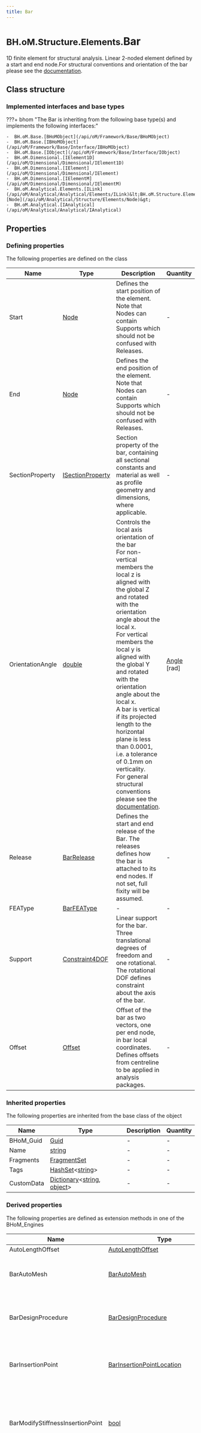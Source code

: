 ```yaml
---
title: Bar
---
```


# <small>BH.oM.Structure.Elements.</small>**Bar**

1D finite element for structural analysis. Linear 2-noded element defined by a start and end node.For structural conventions and orientation of the bar please see the [documentation](https://bhom.xyz/documentation/BHoM_oM/Structure_oM/BHoM-Structural-Conventions/).

## Class structure

### Implemented interfaces and base types

???+ bhom "The Bar is inheriting from the following base type(s) and implements the following interfaces:"

    -  BH.oM.Base.[BHoMObject](/api/oM/Framework/Base/BHoMObject)
    -  BH.oM.Base.[IBHoMObject](/api/oM/Framework/Base/Interface/IBHoMObject)
    -  BH.oM.Base.[IObject](/api/oM/Framework/Base/Interface/IObject)
    -  BH.oM.Dimensional.[IElement1D](/api/oM/Dimensional/Dimensional/IElement1D)
    -  BH.oM.Dimensional.[IElement](/api/oM/Dimensional/Dimensional/IElement)
    -  BH.oM.Dimensional.[IElementM](/api/oM/Dimensional/Dimensional/IElementM)
    -  BH.oM.Analytical.Elements.[ILink](/api/oM/Analytical/Analytical/Elements/ILink)&lt;BH.oM.Structure.Elements.[Node](/api/oM/Analytical/Structure/Elements/Node)&gt;
    -  BH.oM.Analytical.[IAnalytical](/api/oM/Analytical/Analytical/IAnalytical)


## Properties



### Defining properties

The following properties are defined on the class

| Name             | Type             | Description      | Quantity         |
|------------------|------------------|------------------|------------------|
| Start | [Node](/api/oM/Analytical/Structure/Elements/Node) | Defines the start position of the element. Note that Nodes can contain Supports which should not be confused with Releases. | - |
| End | [Node](/api/oM/Analytical/Structure/Elements/Node) | Defines the end position of the element. Note that Nodes can contain Supports which should not be confused with Releases. | - |
| SectionProperty | [ISectionProperty](/api/oM/Analytical/Structure/SectionProperties/ISectionProperty) | Section property of the bar, containing all sectional constants and material as well as profile geometry and dimensions, where applicable. | - |
| OrientationAngle | [double](https://learn.microsoft.com/en-us/dotnet/api/System.Double?view=netstandard-2.0) | Controls the local axis orientation of the bar <br>For non-vertical members the local z is aligned with the global Z and rotated with the orientation angle about the local x. <br>For vertical members the local y is aligned with the global Y and rotated with the orientation angle about the local x. <br>A bar is vertical if its projected length to the horizontal plane is less than 0.0001, i.e. a tolerance of 0.1mm on verticality. <br>For general structural conventions please see the [documentation](https://bhom.xyz/documentation/BHoM_oM/Structure_oM/BHoM-Structural-Conventions/). | [Angle](/api/oM/Dimensional/Quantities/Attributes/Angle) [rad] |
| Release | [BarRelease](/api/oM/Analytical/Structure/Constraints/BarRelease) | Defines the start and end release of the Bar. The releases defines how the bar is attached to its end nodes. If not set, full fixity will be assumed. | - |
| FEAType | [BarFEAType](/api/oM/Analytical/Structure/Elements/Enums/BarFEAType) | - | - |
| Support | [Constraint4DOF](/api/oM/Analytical/Structure/Constraints/Constraint4DOF) | Linear support for the bar. Three translational degrees of freedom and one rotational. The rotational DOF defines constraint about the axis of the bar. | - |
| Offset | [Offset](/api/oM/Analytical/Structure/Offsets/Offset) | Offset of the bar as two vectors, one per end node, in bar local coordinates. Defines offsets from centreline to be applied in analysis packages. | - |


### Inherited properties
The following properties are inherited from the base class of the object

| Name             | Type             | Description      | Quantity         |
|------------------|------------------|------------------|------------------|
| BHoM_Guid | [Guid](https://learn.microsoft.com/en-us/dotnet/api/System.Guid?view=netstandard-2.0) | - | - |
| Name | [string](https://learn.microsoft.com/en-us/dotnet/api/System.String?view=netstandard-2.0) | - | - |
| Fragments | [FragmentSet](/api/oM/Framework/Base/FragmentSet) | - | - |
| Tags | [HashSet](https://learn.microsoft.com/en-us/dotnet/api/System.Collections.Generic.HashSet-1?view=netstandard-2.0)&lt;[string](https://learn.microsoft.com/en-us/dotnet/api/System.String?view=netstandard-2.0)&gt; | - | - |
| CustomData | [Dictionary](https://learn.microsoft.com/en-us/dotnet/api/System.Collections.Generic.Dictionary-2?view=netstandard-2.0)&lt;[string](https://learn.microsoft.com/en-us/dotnet/api/System.String?view=netstandard-2.0), [object](https://learn.microsoft.com/en-us/dotnet/api/System.Object?view=netstandard-2.0)&gt; | - | - |


### Derived properties

The following properties are defined as extension methods in one of the BHoM_Engines

| Name             | Type             | Description      | Quantity         | Engine           |
|------------------|------------------|------------------|------------------|------------------|
| AutoLengthOffset | [AutoLengthOffset](/api/oM/Adapter/Adapters/ETABS/Fragments/AutoLengthOffset) | - | - | ETABS_Engine |
| BarAutoMesh | [BarAutoMesh](/api/oM/Adapter/Adapters/SAP2000/Fragments/BarAutoMesh) | Returns the SAP2000 BarAutoMesh settings for a bar. You can also use the method FindFragment() with the type BarAutoMesh as an argument. | - | SAP2000_Engine |
| BarDesignProcedure | [BarDesignProcedure](/api/oM/Adapter/Adapters/SAP2000/Fragments/BarDesignProcedure) | Returns the SAP2000 BarDesignProcedure settings for a bar. You can also use the method FindFragment() with the type BarDesignProcedure as an argument. | - | SAP2000_Engine |
| BarInsertionPoint | [BarInsertionPointLocation](/api/oM/Adapter/Adapters/SAP2000/Enums/BarInsertionPointLocation) | Returns the SAP2000 BarInsertionPointLocation settings for a bar. You can also use the method FindFragment() with the type BarInsertionPoint as an argument. | - | SAP2000_Engine |
| BarModifyStiffnessInsertionPoint | [bool](https://learn.microsoft.com/en-us/dotnet/api/System.Boolean?view=netstandard-2.0) | Checks if SAP2000 is set to modify the stiffness of a bar based on its insertion point. You can also use the method FindFragment() with the type BarInsertionPoint as an argument, and check the ModifyStiffness property of that fragment. | - | SAP2000_Engine |
| BarSectionTranformation | [TransformMatrix](/api/oM/Dimensional/Geometry/Misc/TransformMatrix) | Constructs the transformation matrix needed to move the section curves of the Bar from the default drawing position around the global origin to the start of the Bar and aligned with its tangent. | - | Structure_Engine |
| Bounds | [BoundingBox](/api/oM/Dimensional/Geometry/Misc/BoundingBox) | Queries the IElement1Ds BoundingBox. Acts on the ICurve definition of the IElement1D through the Geometry_Engine. | - | Spatial_Engine |
| CellularOpeningCurves | [List](https://learn.microsoft.com/en-us/dotnet/api/System.Collections.Generic.List-1?view=netstandard-2.0)&lt;[ICurve](/api/oM/Dimensional/Geometry/Curve/ICurve)&gt; | Distributes a series of cellular openings along the centreline of the bar centreline. Method will fit in as many openings along the curve as it can, starting from the start of the curve.<br>An empty list is returned if the bar does not contain a cellular section. | - | Structure_Engine |
| Centreline | [Line](/api/oM/Dimensional/Geometry/Curve/Line) | Returns the centreline of the Bar as the line between the StratNode and EndNode. No offsets or similar is accounted for. | - | Structure_Engine |
| Centroid | [Point](/api/oM/Dimensional/Geometry/Vector/Point) | Queries the centre of weight for a IElement1Ds ICurve representation. | - | Spatial_Engine |
| CheckFlipBar | [bool](https://learn.microsoft.com/en-us/dotnet/api/System.Boolean?view=netstandard-2.0) | Evaluates if the Bar would have its endpoints flipped on Push to ETABS in ETABS16. | - | ETABS_Engine |
| ControlPoints | [List](https://learn.microsoft.com/en-us/dotnet/api/System.Collections.Generic.List-1?view=netstandard-2.0)&lt;[Point](/api/oM/Dimensional/Geometry/Vector/Point)&gt; | Queries the control points of the one dimensional representation of the IElement1D. | - | Spatial_Engine |
| CoordinateSystem | [Cartesian](/api/oM/Dimensional/Geometry/CoordinateSystem/Cartesian) | Get the carteseian coordinate system descibring the position and local orientation of the Bar in the global coordinate system where the Bar tangent is the local x-axis and the normal is the local z-axis. | - | Structure_Engine |
| DominantVector | [Vector](/api/oM/Dimensional/Geometry/Vector/Vector) | Gets the the dominant vector (orientation) of an Element1D based on its lines lengths. | - | Spatial_Engine |
| ElementCurves | [List](https://learn.microsoft.com/en-us/dotnet/api/System.Collections.Generic.List-1?view=netstandard-2.0)&lt;[ICurve](/api/oM/Dimensional/Geometry/Curve/ICurve)&gt; | Queries the defining curves of an IElement1D. | - | Spatial_Engine |
| ElementEmbodiedCarbon | [List](https://learn.microsoft.com/en-us/dotnet/api/System.Collections.Generic.List-1?view=netstandard-2.0)&lt;[IElementResult](/api/oM/Analytical/LifeCycleAssessment/Results/ElementResults/IElementResult)&lt;[MaterialResult](/api/oM/Analytical/LifeCycleAssessment/Results/MaterialResults/MaterialResult)&gt;&gt; | Evaluates the embodied carbon on the provided element based on IStructE methodology of evaluation.<br>If you would like to evaluate other EPD metrics, please use one of the Query.EnvironmentalResults methods. <br>TemplateMaterials can be provided helping with picking the correct EPD corresponding to each material on the element. Please note that this evaluation method only support mass-based EPDs. | - | LifeCycleAssessment_Engine |
| ElementEnvironmentalMetrics | [List](https://learn.microsoft.com/en-us/dotnet/api/System.Collections.Generic.List-1?view=netstandard-2.0)&lt;[List](https://learn.microsoft.com/en-us/dotnet/api/System.Collections.Generic.List-1?view=netstandard-2.0)&lt;[EnvironmentalMetric](/api/oM/Analytical/LifeCycleAssessment/MaterialFragments/EnvironmentalMetrics/EnvironmentalMetric)&gt;&gt; | Query the Environmental Product Declarations from any IElementM with a MaterialComposition composed of IEPD materials. | - | LifeCycleAssessment_Engine |
| ElementEpds | [List](https://learn.microsoft.com/en-us/dotnet/api/System.Collections.Generic.List-1?view=netstandard-2.0)&lt;[EnvironmentalProductDeclaration](/api/oM/Analytical/LifeCycleAssessment/MaterialFragments/EnvironmentalProductDeclaration)&gt; | Query the Environmental Product Declarations from any IElementM with a MaterialComposition composed of IEPD materials. | - | LifeCycleAssessment_Engine |
| ElementMaterialNames | [List](https://learn.microsoft.com/en-us/dotnet/api/System.Collections.Generic.List-1?view=netstandard-2.0)&lt;[string](https://learn.microsoft.com/en-us/dotnet/api/System.String?view=netstandard-2.0)&gt; | Query the element's MaterialComposition to form a Material Hint to aid in EPD-Material Mapping. | - | LifeCycleAssessment_Engine |
| ElementScope | [ScopeType](/api/oM/Analytical/LifeCycleAssessment/Enums/ScopeType) | Returns the enumerable type of the scope found on an element. | - | LifeCycleAssessment_Engine |
| ElementVertices | [List](https://learn.microsoft.com/en-us/dotnet/api/System.Collections.Generic.List-1?view=netstandard-2.0)&lt;[Point](/api/oM/Dimensional/Geometry/Vector/Point)&gt; | Returns the discontinuity points from the defining ICurve of the IElement1D. | - | Spatial_Engine |
| EnvironmentalResults | [List](https://learn.microsoft.com/en-us/dotnet/api/System.Collections.Generic.List-1?view=netstandard-2.0)&lt;[IElementResult](/api/oM/Analytical/LifeCycleAssessment/Results/ElementResults/IElementResult)&lt;[MaterialResult](/api/oM/Analytical/LifeCycleAssessment/Results/MaterialResults/MaterialResult)&gt;&gt; | Evaluates the EnvironmentalMetrics for the provided element and returns an ElementResult for each evaluated metric type.<br>Evaluation is done by extracting the material takeoff for the provided element, giving quantities and Materiality.<br>Each Material in the takeoff is then evaluated by finding the EnvironmentalProductDeclaration (EPD), either stored on the material or from the list of template materials.<br>Each metric, or filtered chosen metrics, on the EPD is then evaluated.<br>Finally, an element result is returned per metric type. Each element result being the sum result of all metrics of the same type. | - | LifeCycleAssessment_Engine |
| Extrude | [List](https://learn.microsoft.com/en-us/dotnet/api/System.Collections.Generic.List-1?view=netstandard-2.0)&lt;[IGeometry](/api/oM/Dimensional/Geometry/Interface/IGeometry)&gt; | Computes an extrusion of the section along the Bar centreline. | - | Structure_Engine |
| Geometry3D | [IGeometry](/api/oM/Dimensional/Geometry/Interface/IGeometry) | Gets the BH.oM.Geometry.Extrusion out of the Bar as its Geometry3D. | - | Structure_Engine |
| HasReinforcement | [bool](https://learn.microsoft.com/en-us/dotnet/api/System.Boolean?view=netstandard-2.0) | Returns true if the Bar has a ConcreteSection with BarRebarIntent defined with at least one IBarReinforcement in it. False if the Bar, ConcreteSection or BarRebarIntent is null or the IBarReinforcement count is zero. | - | Structure_Engine |
| IArea | [double](https://learn.microsoft.com/en-us/dotnet/api/System.Double?view=netstandard-2.0) | Queries the area of the geometrical representation of an IElement. | [Area](/api/oM/Dimensional/Quantities/Attributes/Area) [m²] | Spatial_Engine |
| IBounds | [BoundingBox](/api/oM/Dimensional/Geometry/Misc/BoundingBox) | Queries the IElements BoundingBox. Acts on the elements geometrical definition of the IElement through the Geometry_Engine. | - | Spatial_Engine |
| ICentroid | [Point](/api/oM/Dimensional/Geometry/Vector/Point) | Queries the centre of weight for the homogeneous geometrical representation of an IElement. | - | Spatial_Engine |
| IControlPoints | [List](https://learn.microsoft.com/en-us/dotnet/api/System.Collections.Generic.List-1?view=netstandard-2.0)&lt;[Point](/api/oM/Dimensional/Geometry/Vector/Point)&gt; | Queries the control points of the geometrical representation of an IElement. | - | Spatial_Engine |
| IElementCurves | [List](https://learn.microsoft.com/en-us/dotnet/api/System.Collections.Generic.List-1?view=netstandard-2.0)&lt;[ICurve](/api/oM/Dimensional/Geometry/Curve/ICurve)&gt; | Queries the geometricly defining curves of the IElements geometry. | - | Spatial_Engine |
| IElements0D | [List](https://learn.microsoft.com/en-us/dotnet/api/System.Collections.Generic.List-1?view=netstandard-2.0)&lt;[IElement0D](/api/oM/Dimensional/Dimensional/IElement0D)&gt; | Queries the IElement0Ds from a IElement1D. Returns null if no IElement0Ds are defined for the type of IElement1D. | - | Spatial_Engine |
| IElementVertices | [List](https://learn.microsoft.com/en-us/dotnet/api/System.Collections.Generic.List-1?view=netstandard-2.0)&lt;[Point](/api/oM/Dimensional/Geometry/Vector/Point)&gt; | Returns the discontinuity points from the defining ICurves of the IElement. | - | Spatial_Engine |
| IGeneralMaterialTakeoff | [GeneralMaterialTakeoff](/api/oM/Physical/Physical/Materials/GeneralMaterialTakeoff) | Gets the unique Materials along with their volumes defining an object's make-up. | - | Matter_Engine |
| IGeometry | [ICurve](/api/oM/Dimensional/Geometry/Curve/ICurve) | Queries the defining geometrical object which all spatial operations will act on. | - | Spatial_Engine |
| IIsPlanar | [bool](https://learn.microsoft.com/en-us/dotnet/api/System.Boolean?view=netstandard-2.0) | Checks whether all control points of an element lie in a single plane. | - | Spatial_Engine |
| IIsSelfIntersecting | [bool](https://learn.microsoft.com/en-us/dotnet/api/System.Boolean?view=netstandard-2.0) | Checks if any of the curves defining an IElement is closer to itself than the tolerance at any two points (is self intersecting). In case of IElement2D, does not check for intersections between external and internal curves, or between different internal curves. | - | Spatial_Engine |
| IMaterialComposition | [MaterialComposition](/api/oM/Physical/Physical/Materials/MaterialComposition) | Gets the unique Materials along with their relative proportions defining an object's make-up. | - | Matter_Engine |
| InsertionPoint | [BarInsertionPoint](/api/oM/Adapter/Adapters/ETABS/Enums/BarInsertionPoint) | - | - | ETABS_Engine |
| IPrimaryPropertyName | [string](https://learn.microsoft.com/en-us/dotnet/api/System.String?view=netstandard-2.0) | Returns the name of an elements primary defining property | - | Facade_Engine |
| IsNull | [bool](https://learn.microsoft.com/en-us/dotnet/api/System.Boolean?view=netstandard-2.0) | Checks if a Bar or its defining properties are null and outputs relevant error message. | - | Structure_Engine |
| ISolidVolume | [double](https://learn.microsoft.com/en-us/dotnet/api/System.Double?view=netstandard-2.0) | Returns an element's solid volume, i.e. the the volume of the element that had any materiality, excluding cavities, openings and voids. | [Volume](/api/oM/Dimensional/Quantities/Attributes/Volume) [m³] | Matter_Engine |
| IsPlanar | [bool](https://learn.microsoft.com/en-us/dotnet/api/System.Boolean?view=netstandard-2.0) | Checks whether all control points of an element lie in a single plane. | - | Spatial_Engine |
| IsSelfIntersecting | [bool](https://learn.microsoft.com/en-us/dotnet/api/System.Boolean?view=netstandard-2.0) | Checks if the one dimensional representation of the IElement1D is closer to itself than the tolerance at any two points. | - | Spatial_Engine |
| IsVertical | [bool](https://learn.microsoft.com/en-us/dotnet/api/System.Boolean?view=netstandard-2.0) | Checks if a Bar is vertical. A Bar is vertical if its projected length to the horizontal plane is less than 0.0001, i.e. a tolerance of 0.1mm on verticality. <br>For general structural conventions please see the [documentation](https://bhom.xyz/documentation/BHoM_oM/Structure_oM/BHoM-Structural-Conventions/). | - | Structure_Engine |
| IVolumetricMaterialTakeoff | [VolumetricMaterialTakeoff](/api/oM/Physical/Physical/Materials/VolumetricMaterialTakeoff) | Gets the unique Materials along with their volumes defining an object's make-up. | - | Matter_Engine |
| Length | [double](https://learn.microsoft.com/en-us/dotnet/api/System.Double?view=netstandard-2.0) | Returns the length of the IElement1Ds curve. | [Length](/api/oM/Dimensional/Quantities/Attributes/Length) [m] | Spatial_Engine |
| Mass | [double](https://learn.microsoft.com/en-us/dotnet/api/System.Double?view=netstandard-2.0) | Calculates the mass of a Bar as its solid volume (generally taken as length times section area) times density(ies) of its material. No offsets or similar are taken into account. | [Mass](/api/oM/Dimensional/Quantities/Attributes/Mass) [kg] | Structure_Engine |
| Mass | [double](https://learn.microsoft.com/en-us/dotnet/api/System.Double?view=netstandard-2.0) | Evaluates the mass of an object based its VolumetricMaterialTakeoff and Density. | [Mass](/api/oM/Dimensional/Quantities/Attributes/Mass) [kg] | Matter_Engine |
| MaterialComposition | [MaterialComposition](/api/oM/Physical/Physical/Materials/MaterialComposition) | Returns a Bar's homogeneous MaterialComposition. | - | Structure_Engine |
| ModifyStiffnessInsertionPoint | [bool](https://learn.microsoft.com/en-us/dotnet/api/System.Boolean?view=netstandard-2.0) | - | - | ETABS_Engine |
| Normal | [Vector](/api/oM/Dimensional/Geometry/Vector/Vector) | Returns the bars local z-axis, generally the major axis direction of the section of the Bar. <br>For non - vertical members the local z-axis is aligned with the global Z-axis and rotated with the orientation angle around the local x-axis. <br>For vertical members the local y-axis is aligned with the global Y-axis and rotated with the orientation angle around the local x-axis. For this case the normal will be the vector orthogonal to the local x-axis and local y-axis. | - | Structure_Engine |
| QuantityTypes | [List](https://learn.microsoft.com/en-us/dotnet/api/System.Collections.Generic.List-1?view=netstandard-2.0)&lt;[QuantityType](/api/oM/Analytical/LifeCycleAssessment/Enums/QuantityType)&gt; | Query the QuantityType values from any IElementM object's MaterialComposition. | - | LifeCycleAssessment_Engine |
| ReinforcementLayout | [List](https://learn.microsoft.com/en-us/dotnet/api/System.Collections.Generic.List-1?view=netstandard-2.0)&lt;[ICurve](/api/oM/Dimensional/Geometry/Curve/ICurve)&gt; | Gets all the reinforcement centrelines in the Bar as a list of Curves. | - | Structure_Engine |
| ReinforcingBars | [List](https://learn.microsoft.com/en-us/dotnet/api/System.Collections.Generic.List-1?view=netstandard-2.0)&lt;[IReinforcingBar](/api/oM/Physical/Physical/Reinforcement/IReinforcingBar)&gt; | Extract all physical ReinforcingBars from the structural Bar. Only extracts reinforcement for bars owning a ConcreteSection, for other section types, an empty list will be returned. | - | Structure_Engine |
| SolidVolume | [double](https://learn.microsoft.com/en-us/dotnet/api/System.Double?view=netstandard-2.0) | Returns a Bar's solid volume based on its SectionProperty area and the CentreLine length. | [Volume](/api/oM/Dimensional/Quantities/Attributes/Volume) [m³] | Structure_Engine |
| Tangent | [Vector](/api/oM/Dimensional/Geometry/Vector/Vector) | Gets the tangent Vector of a Bar as the direction Vector from StartNode to EndNode. No offsets or similar are taken into account. | - | Structure_Engine |


## Code and Schema

### C# implementation

``` C# title="C#"
public class Bar : BH.oM.Base.BHoMObject,
BH.oM.Base.IBHoMObject,
BH.oM.Base.IObject,
BH.oM.Dimensional.IElement1D,
BH.oM.Dimensional.IElement,
BH.oM.Dimensional.IElementM,
BH.oM.Analytical.Elements.ILink<BH.oM.Structure.Elements.Node>,
BH.oM.Analytical.IAnalytical
```

Assembly: Structure_oM.dll

The class is defined in C#. The class definition is available on github:

- [Bar.cs](https://github.com/BHoM/BHoM/blob/develop/Structure_oM/Elements\Bar.cs)

All history and changes of the class can be found by inspection the history.
